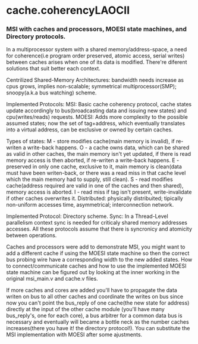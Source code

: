 # cache.coherencyLAOCII
### MSI with caches and processors, MOESI state machines, and Directory protocols.

In a multiprocessor system with a shared memory/address-space, a need for coherence(i.e program order preserved, atomic access, serial writes)
between caches arises when one of its data is modified. There're diferent solutions that suit better each context.

Centrilized Shared-Memory Architectures:
        bandwidth needs increase as cpus grows, implies non-scalable;
        symmetrical multiprocessor(SMP);
        snoopy(a.k.a bus watching) scheme.

  Implemented Protocols: 
		MSI: Basic cache coherency protocol, cache states update accordingly to bus(broadcasting data and issuing new states) and cpu(writes/reads)
		requests.
		MOESI: Adds more complexity to the possible assumed states; now the set of tag+address, which eventually translates into a virtual address, can be
		exclusive or owned by certain caches.   

  Types of states:
		M - store modifies cache(main memory is invalid), if re-writen a write-back happens.
			O - a cache owns data, which can be shared as valid in other caches, the main memory isn't yet updated,
			if there is read memory access is then aborted, if re-writen a write-back happens.
			E - preserved in only one cache, exclusive to it, main memory is clean(data must have been writen-back, or there was a read miss in that cache level which the main memory had to supply, still clean). 
		S - read modifies cache(address required are valid in one of the caches and then shared), memory access is aborted.
		I - read miss if tag isn't present, write-invalidate if other caches overwrites it. 
Distributed:
	physically distribuited;
	tipically non-uniform accesses time, asymmetrical;
	interconnection network.

  Implemented Protocol: Directory scheme.
Sync:
	In a Thread-Level parallelism context sync is needed for criticaly shared memory addresses accesses.
	All these protocols assume that there is syncronicy and atomicity between operations.

Caches and processors were add to demonstrate MSI, you might want to add a different cache if using the MOESI state machine so then
the correct bus probing wire have a corresponding width to the new added states. How to connect/communicate caches and how to use the
implemented MOESI state machine can be figured out by looking at the inner working in the original msi_main.v and cache.v files.    

If more caches and cores are added you'll have to propagate the data writen on bus to all other caches and coordinate
the writes on bus since now you can't point the bus_reply of one cache(the new state for address) directly at the input of the other cache module
(you'll have many bus_reply's, one for each core), a bus arbitrer for a common data bus is necessary and eventually will became a bottle neck as the 
number caches increases(there you have it! the directory protocol!). You can substitute the MSI implementation with MOESI after some ajustments. 
